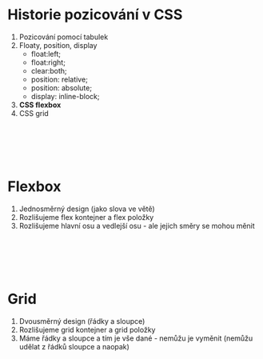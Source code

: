 # Historie pozicování v&nbsp;CSS
1. Pozicování pomocí tabulek
1. Floaty, position, display
    * float:left;
    * float:right;
    * clear:both;
    * position: relative;
    * position: absolute;
    * display: inline-block;
1. **CSS flexbox**
1. CSS grid

<br/><br/><br/><br/>

# Flexbox

1. Jednosměrný design (jako slova ve větě)
1. Rozlišujeme flex kontejner a flex položky
1. Rozlišujeme hlavní osu a vedlejší osu - ale jejich směry se mohou měnit

<br/><br/><br/><br/>

# Grid

1. Dvousměrný design (řádky a sloupce)
1. Rozlišujeme grid kontejner a grid položky
1. Máme řádky a sloupce a  tím je vše dané - nemůžu je vyměnit (nemůžu udělat z řádků sloupce a naopak)